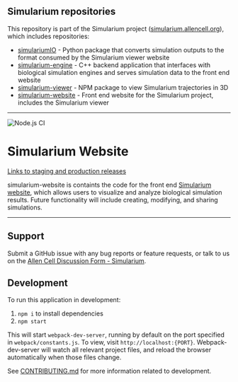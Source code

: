## Simularium repositories
This repository is part of the Simularium project ([simularium.allencell.org](https://simularium.allencell.org)), which includes repositories:
- [simulariumIO](https://github.com/simularium/simulariumio) - Python package that converts simulation outputs to the format consumed by the Simularium viewer website
- [simularium-engine](https://github.com/simularium/simularium-engine) - C++ backend application that interfaces with biological simulation engines and serves simulation data to the front end website
- [simularium-viewer](https://github.com/simularium/simularium-viewer) - NPM package to view Simularium trajectories in 3D
- [simularium-website](https://github.com/simularium/simularium-website) - Front end website for the Simularium project, includes the Simularium viewer

---

![Node.js CI](https://github.com/simularium/simularium-website/workflows/Node.js%20CI/badge.svg)

# Simularium Website

[Links to staging and production releases](https://simularium.github.io/simularium-website/)

simularium-website is containts the code for the front end [Simularium website](https://simularium.allencell.org/), which allows users to visualize and analyze biological simulation results. Future functionality will include creating, modifying, and sharing simulations.

---

## Support

Submit a GitHub issue with any bug reports or feature requests, or talk to us on the [Allen Cell Discussion Form - Simularium][community].

[community]: https://forum.allencell.org/c/software-code/simularium/

## Development

To run this application in development: 

1. `npm i` to install dependencies 
2. `npm start`

This will start `webpack-dev-server`, running by default
on the port specified in `webpack/constants.js`. To view, visit `http://localhost:{PORT}`. Webpack-dev-server will watch all relevant project files, and reload the browser automatically when those files change.

See [CONTRIBUTING.md](CONTRIBUTING.md) for more information related to development.
